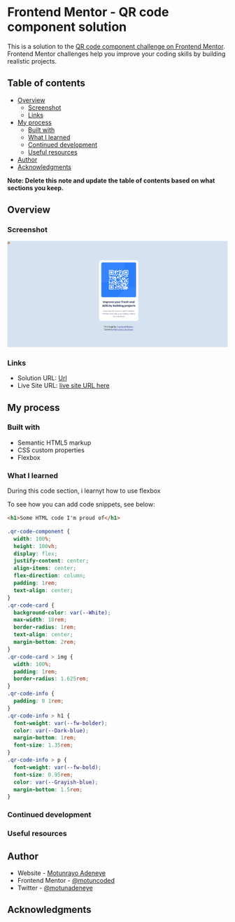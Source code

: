 # Frontend Mentor - QR code component solution

This is a solution to the [QR code component challenge on Frontend Mentor](https://www.frontendmentor.io/challenges/qr-code-component-iux_sIO_H). Frontend Mentor challenges help you improve your coding skills by building realistic projects.

## Table of contents

- [Overview](#overview)
  - [Screenshot](#screenshot)
  - [Links](#links)
- [My process](#my-process)
  - [Built with](#built-with)
  - [What I learned](#what-i-learned)
  - [Continued development](#continued-development)
  - [Useful resources](#useful-resources)
- [Author](#author)
- [Acknowledgments](#acknowledgments)

**Note: Delete this note and update the table of contents based on what sections you keep.**

## Overview

### Screenshot

![](/images/screenshot.png)

### Links

- Solution URL: [Url](https://github.com/motuncoded/qr-code-challenge)
- Live Site URL: [ live site URL here](https://qr-code-challenge-murex.vercel.app/)

## My process

### Built with

- Semantic HTML5 markup
- CSS custom properties
- Flexbox

### What I learned

During this code section, i learnyt how to use flexbox

To see how you can add code snippets, see below:

```html
<h1>Some HTML code I'm proud of</h1>
```

```css
.qr-code-component {
  width: 100%;
  height: 100vh;
  display: flex;
  justify-content: center;
  align-items: center;
  flex-direction: column;
  padding: 1rem;
  text-align: center;
}
.qr-code-card {
  background-color: var(--White);
  max-width: 18rem;
  border-radius: 1rem;
  text-align: center;
  margin-bottom: 2rem;
}
.qr-code-card > img {
  width: 100%;
  padding: 1rem;
  border-radius: 1.625rem;
}
.qr-code-info {
  padding: 0 1rem;
}
.qr-code-info > h1 {
  font-weight: var(--fw-bolder);
  color: var(--Dark-blue);
  margin-bottom: 1rem;
  font-size: 1.35rem;
}
.qr-code-info > p {
  font-weight: var(--fw-bold);
  font-size: 0.95rem;
  color: var(--Grayish-blue);
  margin-bottom: 1.5rem;
}
```

### Continued development

### Useful resources

## Author

- Website - [Motunrayo Adeneye](https://github.com/motuncoded/qr-code-challenge)
- Frontend Mentor - [@motuncoded](https://www.frontendmentor.io/profile/motuncoded)
- Twitter - [@motunadeneye](https://twitter.com/motunadeneye)

## Acknowledgments
